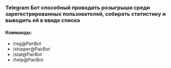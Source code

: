 ### Telegram Бот способный проводить розыгрыши среди зарегестрированных пользователей, собирать статистику и выводить ей в ввиде списка
#### Комманды:
+ /reg@PairBot
+ /shipper@PairBot
+ /stat@PairBot
+ /help@PairBot
